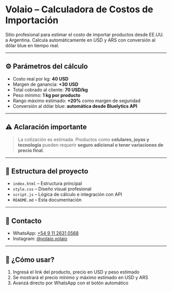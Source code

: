 # Volaio – Calculadora de Costos de Importación

Sitio profesional para estimar el costo de importar productos desde EE.UU. a Argentina. Calcula automáticamente en USD y ARS con conversión al dólar blue en tiempo real.

---

## ⚙️ Parámetros del cálculo

- Costo real por kg: **40 USD**
- Margen de ganancia: **+30 USD**
- Total cobrado al cliente: **70 USD/kg**
- Peso mínimo: **1 kg por producto**
- Rango máximo estimado: **+20%** como margen de seguridad
- Conversión al dólar blue: **automática desde Bluelytics API**

---

## ⚠️ Aclaración importante

> La cotización es estimada. Productos como **celulares, joyas y tecnología** pueden requerir **seguro adicional o tener variaciones de precio final**.

---

## 🧱 Estructura del proyecto

- `index.html` – Estructura principal
- `style.css` – Diseño visual profesional
- `script.js` – Lógica de cálculo e integración con API
- `README.md` – Esta documentación

---

## 📱 Contacto

- WhatsApp: [+54 9 11 2631 0568](https://wa.me/5491126310568)
- Instagram: [@volaio.volaio](https://instagram.com/volaio.volaio)

---

## 🚀 ¿Cómo usar?

1. Ingresá el link del producto, precio en USD y peso estimado
2. Se mostrará el precio mínimo y máximo estimado en USD y ARS
3. Avanzá directo por WhatsApp con el botón automático
